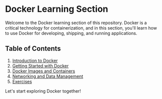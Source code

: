 # Docker Learning Section

Welcome to the Docker learning section of this repository. Docker is a critical technology for containerization, and in this section, you'll learn how to use Docker for developing, shipping, and running applications.

## Table of Contents

1. [Introduction to Docker](01-Introduction/README.md)
2. [Getting Started with Docker](02-Getting-Started/README.md)
3. [Docker Images and Containers](03-Images-and-Containers/README.md)
4. [Networking and Data Management](04-Networking-Data-Management/README.md)
5. [Exercises](05-Exercises/README.md)

Let's start exploring Docker together!

